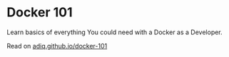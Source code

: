 Docker 101
===

Learn basics of everything You could need with a Docker as a Developer.

Read on [adiq.github.io/docker-101](https://adiq.github.io/docker-101/)
